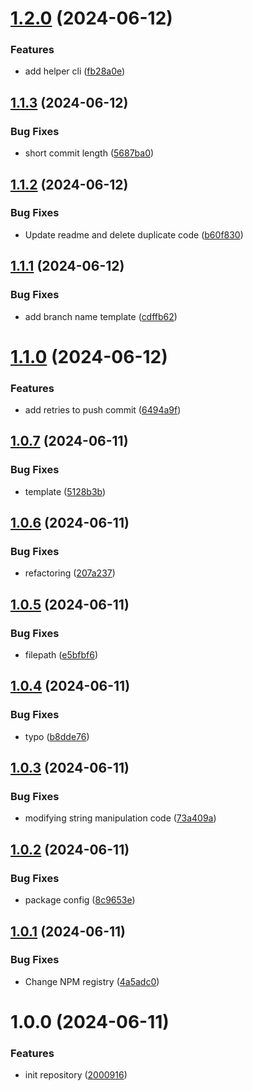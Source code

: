 # [1.2.0](https://github.com/pubg/semantic-release-gitlabmonorepo/compare/v1.1.3...v1.2.0) (2024-06-12)


### Features

* add helper cli ([fb28a0e](https://github.com/pubg/semantic-release-gitlabmonorepo/commit/fb28a0e477ffb5e65d2c11b834c6a23119c65741))

## [1.1.3](https://github.com/pubg/semantic-release-gitlabmonorepo/compare/v1.1.2...v1.1.3) (2024-06-12)


### Bug Fixes

* short commit length ([5687ba0](https://github.com/pubg/semantic-release-gitlabmonorepo/commit/5687ba0ae9b97ba80a91b4c37c62d21456b3da04))

## [1.1.2](https://github.com/pubg/semantic-release-gitlabmonorepo/compare/v1.1.1...v1.1.2) (2024-06-12)


### Bug Fixes

* Update readme and delete duplicate code ([b60f830](https://github.com/pubg/semantic-release-gitlabmonorepo/commit/b60f83056d39b89a5caa09cc09eb669378808932))

## [1.1.1](https://github.com/pubg/semantic-release-gitlabmonorepo/compare/v1.1.0...v1.1.1) (2024-06-12)


### Bug Fixes

* add branch name template ([cdffb62](https://github.com/pubg/semantic-release-gitlabmonorepo/commit/cdffb62cfbe4df095a3c2d62660bed773a7dd6f0))

# [1.1.0](https://github.com/pubg/semantic-release-gitlabmonorepo/compare/v1.0.7...v1.1.0) (2024-06-12)


### Features

* add retries to push commit ([6494a9f](https://github.com/pubg/semantic-release-gitlabmonorepo/commit/6494a9fa14313dc00ac9b6544318c768a6aa5f30))

## [1.0.7](https://github.com/pubg/semantic-release-gitlabmonorepo/compare/v1.0.6...v1.0.7) (2024-06-11)


### Bug Fixes

* template ([5128b3b](https://github.com/pubg/semantic-release-gitlabmonorepo/commit/5128b3b7010ed787b722b6fc5f748be67e92a87f))

## [1.0.6](https://github.com/pubg/semantic-release-gitlabmonorepo/compare/v1.0.5...v1.0.6) (2024-06-11)


### Bug Fixes

* refactoring ([207a237](https://github.com/pubg/semantic-release-gitlabmonorepo/commit/207a23747641be184e1b8f294815abf147a43b8b))

## [1.0.5](https://github.com/pubg/semantic-release-gitlabmonorepo/compare/v1.0.4...v1.0.5) (2024-06-11)


### Bug Fixes

* filepath ([e5bfbf6](https://github.com/pubg/semantic-release-gitlabmonorepo/commit/e5bfbf60e88a1333669755500182b8fc4ac0819e))

## [1.0.4](https://github.com/pubg/semantic-release-gitlabmonorepo/compare/v1.0.3...v1.0.4) (2024-06-11)


### Bug Fixes

* typo ([b8dde76](https://github.com/pubg/semantic-release-gitlabmonorepo/commit/b8dde761b272a8baaa576715117979ec04240344))

## [1.0.3](https://github.com/pubg/semantic-release-gitlabmonorepo/compare/v1.0.2...v1.0.3) (2024-06-11)


### Bug Fixes

* modifying string manipulation code ([73a409a](https://github.com/pubg/semantic-release-gitlabmonorepo/commit/73a409ad5a26304778b1f8957c43d3c4d660cd9c))

## [1.0.2](https://github.com/pubg/semantic-release-gitlabmonorepo/compare/v1.0.1...v1.0.2) (2024-06-11)


### Bug Fixes

* package config ([8c9653e](https://github.com/pubg/semantic-release-gitlabmonorepo/commit/8c9653e7b63b1d295eca270f5f6f89a9b53c93ba))

## [1.0.1](https://github.com/pubg/semantic-release-gitlabmonorepo/compare/v1.0.0...v1.0.1) (2024-06-11)


### Bug Fixes

* Change NPM registry ([4a5adc0](https://github.com/pubg/semantic-release-gitlabmonorepo/commit/4a5adc02026b6434ff82b567fabb8d039559e933))

# 1.0.0 (2024-06-11)


### Features

* init repository ([2000916](https://github.com/pubg/semantic-release-gitlabmonorepo/commit/2000916182bcafbf1abe688c4b6a6e87b45e0d4e))

